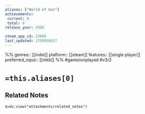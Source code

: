```yaml
---
aliases: ["World of Goo"]
achievements:
 current: 0
 total: 8
release_year: 2008

steam_app_id: 22000
last_updated: 1750038637
---
```

%%
genres:: [[indie]]
platform:: [[steam]]
features:: [[single player]]
preferred_input:: [[mkb]]
%%
#game/unplayed
#v3/2

# `=this.aliases[0]`
## Related Notes
`$=dv.view("attachments/related_notes")`